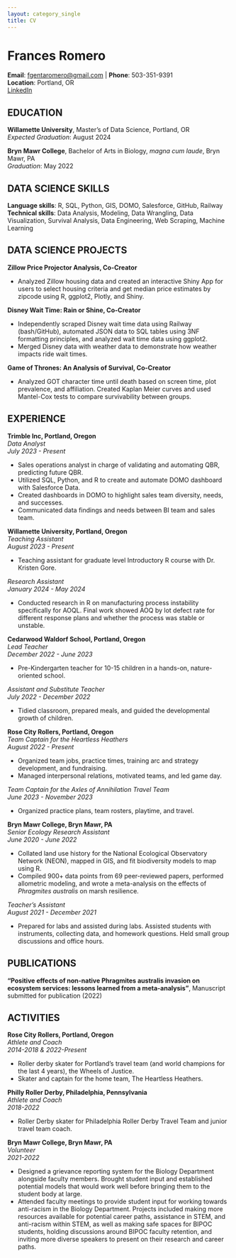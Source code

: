 ```yaml
---
layout: category_single
title: CV
---
```

# Frances Romero

**Email**: fgentaromero@gmail.com | **Phone**: 503-351-9391  
**Location**: Portland, OR  
[LinkedIn](https://www.linkedin.com/in/frances-romero)

## EDUCATION

**Willamette University**, Master’s of Data Science, Portland, OR  
*Expected Graduation*: August 2024

**Bryn Mawr College**, Bachelor of Arts in Biology, *magna cum laude*, Bryn Mawr, PA  
*Graduation*: May 2022

## DATA SCIENCE SKILLS

**Language skills**: R, SQL, Python, GIS, DOMO, Salesforce, GitHub, Railway  
**Technical skills**: Data Analysis, Modeling, Data Wrangling, Data Visualization, Survival Analysis, Data Engineering, Web Scraping, Machine Learning

## DATA SCIENCE PROJECTS

**Zillow Price Projector Analysis, Co-Creator**  
- Analyzed Zillow housing data and created an interactive Shiny App for users to select housing criteria and get median price estimates by zipcode using R, ggplot2, Plotly, and Shiny.

**Disney Wait Time: Rain or Shine, Co-Creator**  
- Independently scraped Disney wait time data using Railway (bash/GitHub), automated JSON data to SQL tables using 3NF formatting principles, and analyzed wait time data using ggplot2.
- Merged Disney data with weather data to demonstrate how weather impacts ride wait times.

**Game of Thrones: An Analysis of Survival, Co-Creator**  
- Analyzed GOT character time until death based on screen time, plot prevalence, and affiliation. Created Kaplan Meier curves and used Mantel-Cox tests to compare survivability between groups.

## EXPERIENCE

**Trimble Inc, Portland, Oregon**  
*Data Analyst*  
*July 2023 - Present*  

- Sales operations analyst in charge of validating and automating QBR, predicting future QBR.
- Utilized SQL, Python, and R to create and automate DOMO dashboard with Salesforce Data.
- Created dashboards in DOMO to highlight sales team diversity, needs, and successes.
- Communicated data findings and needs between BI team and sales team.

**Willamette University, Portland, Oregon**  
*Teaching Assistant*  
*August 2023 - Present*  

- Teaching assistant for graduate level Introductory R course with Dr. Kristen Gore.

*Research Assistant*  
*January 2024 - May 2024*  

- Conducted research in R on manufacturing process instability specifically for AOQL. Final work showed AOQ by lot defect rate for different response plans and whether the process was stable or unstable.

**Cedarwood Waldorf School, Portland, Oregon**  
*Lead Teacher*  
*December 2022 - June 2023*  

- Pre-Kindergarten teacher for 10-15 children in a hands-on, nature-oriented school.

*Assistant and Substitute Teacher*  
*July 2022 - December 2022*  

- Tidied classroom, prepared meals, and guided the developmental growth of children.

**Rose City Rollers, Portland, Oregon**  
*Team Captain for the Heartless Heathers*  
*August 2022 - Present*  

- Organized team jobs, practice times, training arc and strategy development, and fundraising.
- Managed interpersonal relations, motivated teams, and led game day.

*Team Captain for the Axles of Annihilation Travel Team*  
*June 2023 - November 2023*  

- Organized practice plans, team rosters, playtime, and travel.

**Bryn Mawr College, Bryn Mawr, PA**  
*Senior Ecology Research Assistant*  
*June 2020 - June 2022*  

- Collated land use history for the National Ecological Observatory Network (NEON), mapped in GIS, and fit biodiversity models to map using R.
- Compiled 900+ data points from 69 peer-reviewed papers, performed allometric modeling, and wrote a meta-analysis on the effects of *Phragmites australis* on marsh resilience.

*Teacher’s Assistant*  
*August 2021 - December 2021*  

- Prepared for labs and assisted during labs. Assisted students with instruments, collecting data, and homework questions. Held small group discussions and office hours.

## PUBLICATIONS

**“Positive effects of non-native Phragmites australis invasion on ecosystem services: lessons learned from a meta-analysis”**, Manuscript submitted for publication (2022)

## ACTIVITIES

**Rose City Rollers, Portland, Oregon**  
*Athlete and Coach*  
*2014-2018 & 2022-Present*  

- Roller derby skater for Portland’s travel team (and world champions for the last 4 years), the Wheels of Justice.
- Skater and captain for the home team, The Heartless Heathers.

**Philly Roller Derby, Philadelphia, Pennsylvania**  
*Athlete and Coach*  
*2018-2022*  

- Roller Derby skater for Philadelphia Roller Derby Travel Team and junior travel team coach.

**Bryn Mawr College, Bryn Mawr, PA**  
*Volunteer*  
*2021-2022*  

- Designed a grievance reporting system for the Biology Department alongside faculty members. Brought student input and established potential models that would work well before bringing them to the student body at large.
- Attended faculty meetings to provide student input for working towards anti-racism in the Biology Department. Projects included making more resources available for potential career paths, assistance in STEM, and anti-racism within STEM, as well as making safe spaces for BIPOC students, holding discussions around BIPOC faculty retention, and inviting more diverse speakers to present on their research and career paths.
